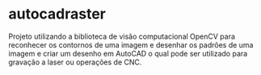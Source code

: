 # autocadraster
Projeto utilizando a biblioteca de visão computacional OpenCV para reconhecer os contornos de uma imagem e desenhar os padrões de uma imagem e criar um desenho em AutoCAD o qual pode ser utilizado para gravação a laser ou operações de CNC.

